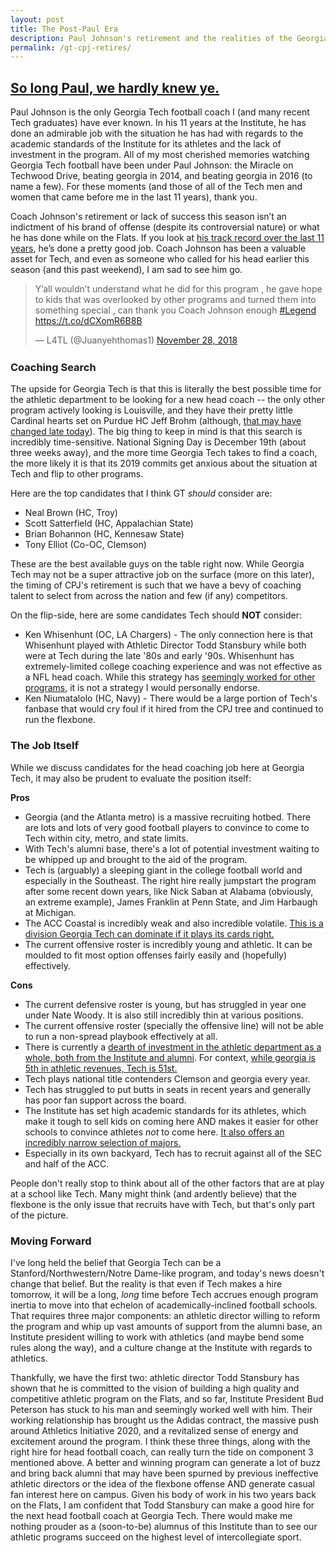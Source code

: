 ```yaml
---
layout: post
title: The Post-Paul Era
description: Paul Johnson's retirement and the realities of the Georgia Tech job
permalink: /gt-cpj-retires/
---
```


## [So long Paul, we hardly knew ye.](https://twitter.com/GeorgiaTech/status/1067874008941674496)

Paul Johnson is the only Georgia Tech football coach I (and many recent Tech graduates) have ever known. In his 11 years at the Institute, he has done an admirable job with the situation he has had with regards to the academic standards of the Institute for its athletes and the lack of investment in the program. All of my most cherished memories watching Georgia Tech football have been under Paul Johnson: the Miracle on Techwood Drive, beating georgia in 2014, and beating georgia in 2016 (to name a few). For these moments (and those of all of the Tech men and women that came before me in the last 11 years), thank you.

Coach Johnson's retirement or lack of success this season isn’t an indictment of his brand of offense (despite its controversial nature) or what he has done while on the Flats. If you look at [his track record over the last 11 years](http://ramblinwreck.com/johnson-steps-down-as-head-coach/), he’s done a pretty good job. Coach Johnson has been a valuable asset for Tech, and even as someone who called for his head earlier this season (and this past weekend), I am sad to see him go.

<div style="margin-bottom: 25px;">
<blockquote class="twitter-tweet" data-lang="en"><p lang="en" dir="ltr">Y’all wouldn’t understand what he did for this program , he gave hope to kids that was overlooked by other programs and turned them into something special , can thank you Coach Johnson enough <a href="https://twitter.com/hashtag/Legend?src=hash&amp;ref_src=twsrc%5Etfw">#Legend</a> <a href="https://t.co/dCXomR6B8B">https://t.co/dCXomR6B8B</a></p>&mdash; L4TL (@Juanyehthomas1) <a href="https://twitter.com/Juanyehthomas1/status/1067873295339536386?ref_src=twsrc%5Etfw">November 28, 2018</a></blockquote> <script async src="https://platform.twitter.com/widgets.js" charset="utf-8"></script>
</div>


### Coaching Search

The upside for Georgia Tech is that this is literally the best possible time for the athletic department to be looking for a new head coach -- the only other program actively looking is Louisville, and they have their pretty little Cardinal hearts set on Purdue HC Jeff Brohm (although, [that may have changed late today](https://twitter.com/YahooForde/status/1067923328860598272)). The big thing to keep in mind is that this search is incredibly time-sensitive. National Signing Day is December 19th (about three weeks away), and the more time Georgia Tech takes to find a coach, the more likely it is that its 2019 commits get anxious about the situation at Tech and flip to other programs.

Here are the top candidates that I think GT _should_ consider are:
* Neal Brown (HC, Troy)
* Scott Satterfield (HC, Appalachian State)
* Brian Bohannon (HC, Kennesaw State)
* Tony Elliot (Co-OC, Clemson)

These are the best available guys on the table right now. While Georgia Tech may not be a super attractive job on the surface (more on this later), the timing of CPJ's retirement is such that we have a bevy of coaching talent to select from across the nation and few (if any) competitors.

On the flip-side, here are some candidates Tech should **NOT** consider:
* Ken Whisenhunt (OC, LA Chargers) - The only connection here is that Whisenhunt played with Athletic Director Todd Stansbury while both were at Tech during the late '80s and early '90s. Whisenhunt has extremely-limited college coaching experience and was not effective as a NFL head coach. While this strategy has [seemingly worked for other programs](https://thesundevils.com/staff.aspx?staff=3582), it is not a strategy I would personally endorse.
* Ken Niumatalolo (HC, Navy) - There would be a large portion of Tech's fanbase that would cry foul if it hired from the CPJ tree and continued to run the flexbone.

### The Job Itself

While we discuss candidates for the head coaching job here at Georgia Tech, it may also be prudent to evaluate the position itself:

**Pros**
* Georgia (and the Atlanta metro) is a massive recruiting hotbed. There are lots and lots of very good football players to convince to come to Tech within city, metro, and state limits.
* With Tech's alumni base, there's a lot of potential investment waiting to be whipped up and brought to the aid of the program.
* Tech is (arguably) a sleeping giant in the college football world and especially in the Southeast. The right hire really jumpstart the program after some recent down years, like Nick Saban at Alabama (obviously, an extreme example), James Franklin at Penn State, and Jim Harbaugh at Michigan.
* The ACC Coastal is incredibly weak and also incredible volatile. [This is a division Georgia Tech can dominate if it plays its cards right.](https://twitter.com/DMcDonaldRivals/status/1067869151392399360)
* The current offensive roster is incredibly young and athletic. It can be moulded to fit most option offenses fairly easily and (hopefully) effectively.

**Cons**
* The current defensive roster is young, but has struggled in year one under Nate Woody. It is also still incredibly thin at various positions.
* The current offensive roster (specially the offensive line) will not be able to run a non-spread playbook effectively at all.
* There is currently a [dearth of investment in the athletic department as a whole, both from the Institute and alumni](https://www.fromtherumbleseat.com/georgia-tech-football/2016/10/7/13201928/paul-johnson-comments-commitment-expectations-clemson-todd-stansbury-yellow-jackets). For context, [while georgia is 5th in athletic revenues, Tech is 51st.](http://sports.usatoday.com/ncaa/finances/)
* Tech plays national title contenders Clemson and georgia every year.
* Tech has struggled to put butts in seats in recent years and generally has poor fan support across the board.
* The Institute has set high academic standards for its athletes, which make it tough to sell kids on coming here AND makes it easier for other schools to convince athletes _not_ to come here. [It also offers an incredibly narrow selection of majors.](https://twitter.com/FTRSJoey/status/1067861530820182018)
* Especially in its own backyard, Tech has to recruit against all of the SEC and half of the ACC.

People don't really stop to think about all of the other factors that are at play at a school like Tech. Many might think (and ardently believe) that the flexbone is the only issue that recruits have with Tech, but that's only part of the picture.

### Moving Forward

I've long held the belief that Georgia Tech can be a Stanford/Northwestern/Notre Dame-like program, and today's news doesn't change that belief. But the reality is that even if Tech makes a hire tomorrow, it will be a long, _long_ time before Tech accrues enough program inertia to move into that echelon of academically-inclined football schools. That requires three major components: an athletic director willing to reform the program and whip up vast amounts of support from the alumni base, an Institute president willing to work with athletics (and maybe bend some rules along the way), and a culture change at the Institute with regards to athletics.

Thankfully, we have the first two: athletic director Todd Stansbury has shown that he is committed to the vision of building a high quality and competitive athletic program on the Flats, and so far, Institute President Bud Peterson has stuck to his man and seemingly worked well with him. Their working relationship has brought us the Adidas contract, the massive push around Athletics Initiative 2020, and a revitalized sense of energy and excitement around the program. I think these three things, along with the right hire for head football coach, can really turn the tide on component 3 mentioned above. A better and winning program can generate a lot of buzz and bring back alumni that may have been spurned by previous ineffective athletic directors or the idea of the flexbone offense AND generate casual fan interest here on campus. Given his body of work in his two years back on the Flats, I am confident that Todd Stansbury can make a good hire for the next head football coach at Georgia Tech. There would make me nothing prouder as a (soon-to-be) alumnus of this Institute than to see our athletic programs succeed on the highest level of intercollegiate sport.
